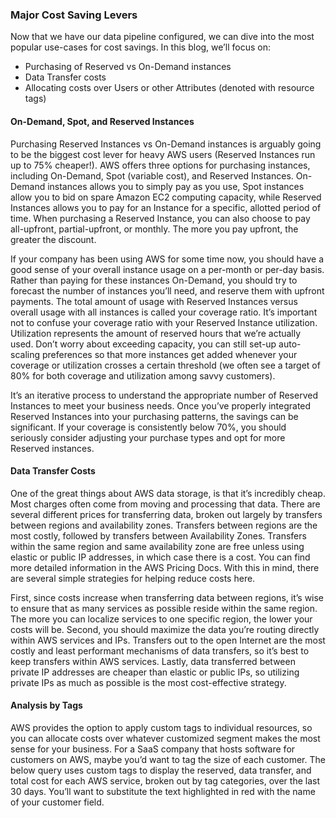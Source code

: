 


### Major Cost Saving Levers

Now that we have our data pipeline configured, we can dive into the most popular use-cases for cost savings. In this blog, we’ll focus on:

* Purchasing of Reserved vs On-Demand instances
* Data Transfer costs
* Allocating costs over Users or other Attributes (denoted with resource tags)


#### On-Demand, Spot, and Reserved Instances

Purchasing Reserved Instances vs On-Demand instances is arguably going to be the biggest cost lever for heavy AWS users (Reserved Instances run up to 75% cheaper!). AWS offers three options for purchasing instances, including On-Demand, Spot (variable cost), and Reserved Instances. On-Demand instances allows you to simply pay as you use, Spot instances allow you to bid on spare Amazon EC2 computing capacity, while Reserved Instances allows you to pay for an Instance for a specific, allotted period of time. When purchasing a Reserved Instance, you can also choose to pay all-upfront, partial-upfront, or monthly. The more you pay upfront, the greater the discount.

If your company has been using AWS for some time now, you should have a good sense of your overall instance usage on a per-month or per-day basis. Rather than paying for these instances On-Demand, you should try to forecast the number of instances you’ll need, and reserve them with upfront payments. The total amount of usage with Reserved Instances versus overall usage with all instances is called your coverage ratio. It’s important not to confuse your coverage ratio with your Reserved Instance utilization. Utilization represents the amount of reserved hours that we’re actually used. Don’t worry about exceeding capacity, you can still set-up auto-scaling preferences so that more instances get added whenever your coverage or utilization crosses a certain threshold (we often see a target of 80% for both coverage and utilization among savvy customers).

It’s an iterative process to understand the appropriate number of Reserved Instances to meet your business needs. Once you’ve properly integrated Reserved Instances into your purchasing patterns, the savings can be significant. If your coverage is consistently below 70%, you should seriously consider adjusting your purchase types and opt for more Reserved instances.


#### Data Transfer Costs

One of the great things about AWS data storage, is that it’s incredibly cheap. Most charges often come from moving and processing that data. There are several different prices for transferring data, broken out largely by transfers between regions and availability zones. Transfers between regions are the most costly, followed by transfers between Availability Zones. Transfers within the same region and same availability zone are free unless using elastic or public IP addresses, in which case there is a cost. You can find more detailed information in the AWS Pricing Docs. With this in mind, there are several simple strategies for helping reduce costs here.

First, since costs increase when transferring data between regions, it’s wise to ensure that as many services as possible reside within the same region. The more you can localize services to one specific region, the lower your costs will be. Second, you should maximize the data you’re routing directly within AWS services and IPs. Transfers out to the open Internet are the most costly and least performant mechanisms of data transfers, so it’s best to keep transfers within AWS services. Lastly, data transferred between private IP addresses are cheaper than elastic or public IPs, so utilizing private IPs as much as possible is the most cost-effective strategy.



#### Analysis by Tags

AWS provides the option to apply custom tags to individual resources, so you can allocate costs over whatever customized segment makes the most sense for your business. For a SaaS company that hosts software for customers on AWS, maybe you’d want to tag the size of each customer. The below query uses custom tags to display the reserved, data transfer, and total cost for each AWS service, broken out by tag categories, over the last 30 days. You’ll want to substitute the text highlighted in red with the name of your customer field.



